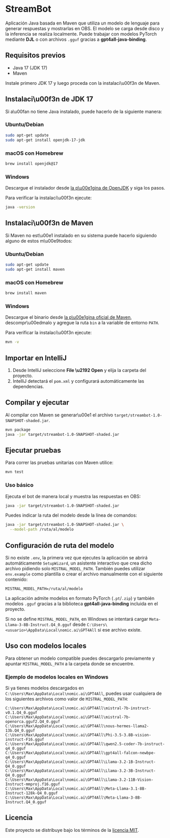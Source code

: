 # StreamBot

Aplicación Java basada en Maven que utiliza un modelo de lenguaje para generar respuestas y mostrarlas en OBS. El modelo se carga desde disco y la inferencia se realiza localmente. Puede trabajar con modelos PyTorch mediante **DJL** o con archivos `.gguf` gracias a **gpt4all-java-binding**.

## Requisitos previos

- Java 17 (JDK 17)
- Maven

Instale primero JDK 17 y luego proceda con la instalaci\u00f3n de Maven.

## Instalaci\u00f3n de JDK 17

Si a\u00fan no tiene Java instalado, puede hacerlo de la siguiente manera:

### Ubuntu/Debian

```bash
sudo apt-get update
sudo apt-get install openjdk-17-jdk
```

### macOS con Homebrew

```bash
brew install openjdk@17
```

### Windows

Descargue el instalador desde [la p\u00e1gina de OpenJDK](https://adoptium.net) y siga los pasos.

Para verificar la instalaci\u00f3n ejecute:

```bash
java -version
```

## Instalaci\u00f3n de Maven

Si Maven no est\u00e1 instalado en su sistema puede hacerlo siguiendo alguno de estos m\u00e9todos:

### Ubuntu/Debian

```bash
sudo apt-get update
sudo apt-get install maven
```

### macOS con Homebrew

```bash
brew install maven
```

### Windows

Descargue el binario desde [la p\u00e1gina oficial de Maven](https://maven.apache.org/download.cgi), descompr\u00edmalo y agregue la ruta `bin` a la variable de entorno `PATH`.

Para verificar la instalaci\u00f3n ejecute:

```bash
mvn -v
```

## Importar en IntelliJ
1. Desde IntelliJ seleccione **File \u2192 Open** y elija la carpeta del proyecto.
2. IntelliJ detectará el `pom.xml` y configurará automáticamente las dependencias.

## Compilar y ejecutar
Al compilar con Maven se generar\u00e1 el archivo `target/streambot-1.0-SNAPSHOT-shaded.jar`.
```bash
mvn package
java -jar target/streambot-1.0-SNAPSHOT-shaded.jar
```

## Ejecutar pruebas
Para correr las pruebas unitarias con Maven utilice:

```bash
mvn test
```

### Uso básico

Ejecuta el bot de manera local y muestra las respuestas en OBS:

```bash
java -jar target/streambot-1.0-SNAPSHOT-shaded.jar
```

Puedes indicar la ruta del modelo desde la línea de comandos:

```bash
java -jar target/streambot-1.0-SNAPSHOT-shaded.jar \
  --model-path /ruta/al/modelo
```


## Configuración de ruta del modelo
Si no existe `.env`, la primera vez que ejecutes la aplicación se abrirá automáticamente `SetupWizard`, un asistente interactivo que crea dicho archivo pidiendo solo `MISTRAL_MODEL_PATH`. También puedes utilizar `env.example` como plantilla o crear el archivo manualmente con el siguiente contenido:

```
MISTRAL_MODEL_PATH=/ruta/al/modelo
```

La aplicación admite modelos en formato PyTorch (`.pt`/`.zip`) y también
modelos `.gguf` gracias a la biblioteca **gpt4all-java-binding** incluida en el
proyecto.

Si no se define `MISTRAL_MODEL_PATH`, en Windows se intentará cargar
`Meta-Llama-3-8B-Instruct.Q4_0.gguf` desde
`C:\Users\<usuario>\AppData\Local\nomic.ai\GPT4All` si ese archivo existe.


## Uso con modelos locales

Para obtener un modelo compatible puedes descargarlo previamente y apuntar
`MISTRAL_MODEL_PATH` a la carpeta donde se encuentre.

### Ejemplo de modelos locales en Windows
Si ya tienes modelos descargados en `C:\Users\Max\AppData\Local\nomic.ai\GPT4All`,
puedes usar cualquiera de los siguientes archivos como valor de
`MISTRAL_MODEL_PATH`:

```
C:\Users\Max\AppData\Local\nomic.ai\GPT4All\mistral-7b-instruct-v0.1.Q4_0.gguf
C:\Users\Max\AppData\Local\nomic.ai\GPT4All\mistral-7b-openorca.gguf2.Q4_0.gguf
C:\Users\Max\AppData\Local\nomic.ai\GPT4All\nous-hermes-llama2-13b.Q4_0.gguf
C:\Users\Max\AppData\Local\nomic.ai\GPT4All\Phi-3.5-3.8B-vision-instruct-F16.gguf
C:\Users\Max\AppData\Local\nomic.ai\GPT4All\qwen2.5-coder-7b-instruct-q4_0.gguf
C:\Users\Max\AppData\Local\nomic.ai\GPT4All\gpt4all-falcon-newbpe-q4_0.gguf
C:\Users\Max\AppData\Local\nomic.ai\GPT4All\Llama-3.2-1B-Instruct-Q4_0.gguf
C:\Users\Max\AppData\Local\nomic.ai\GPT4All\Llama-3.2-3B-Instruct-Q4_0.gguf
C:\Users\Max\AppData\Local\nomic.ai\GPT4All\Llama-3.2-11B-Vision-Instruct-mmproj.f16.gguf
C:\Users\Max\AppData\Local\nomic.ai\GPT4All\Meta-Llama-3.1-8B-Instruct-128k-Q4_0.gguf
C:\Users\Max\AppData\Local\nomic.ai\GPT4All\Meta-Llama-3-8B-Instruct.Q4_0.gguf
```

## Licencia
Este proyecto se distribuye bajo los términos de la [licencia MIT](LICENSE).

